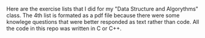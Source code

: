 Here are the exercise lists that I did for my "Data Structure and Algorythms" class.
The 4th list is formated as a pdf file because there were some knowlege questions that were better responded as text rather than code.
All the code in this repo was written in C or C++.
